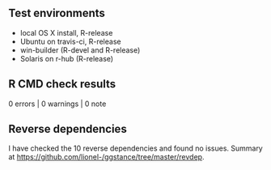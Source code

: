 
## Test environments

* local OS X install, R-release
* Ubuntu on travis-ci, R-release
* win-builder (R-devel and R-release)
* Solaris on r-hub (R-release)


## R CMD check results

0 errors | 0 warnings | 0 note


## Reverse dependencies

I have checked the 10 reverse dependencies and found no issues.
Summary at <https://github.com/lionel-/ggstance/tree/master/revdep>.

